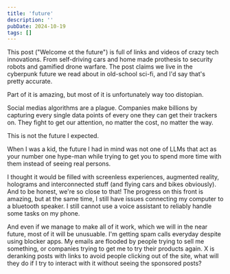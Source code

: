 ```yaml
---
title: 'future'
description: ''
pubDate: 2024-10-19
tags: []
---
```



This post ("Welcome ot the future") is full of links and videos of crazy tech innovations. From self-driving cars and home made prothesis  to security robots and gamified drone warfare. The post claims we live in the cyberpunk future we read about in old-school sci-fi, and I'd say that's pretty accurate. 

Part of it is amazing, but most of it is unfortunately way too distopian.

Social medias algorithms are a plague. Companies make billions by capturing every single data points of every one they can get their trackers on. They fight to get our attention, no matter the cost, no matter the way.

This is not the future I expected.

When I was a kid, the future I had in mind was not one of LLMs that act as your number one hype-man while trying to get you to spend more time with them instead of seeing real persons. 

I thought it would be filled with screenless experiences, augmented reality, holograms and interconnected stuff (and flying cars and bikes obviously). And to be honest, we're so close to that! The progress on this front is amazing, but at the same time, I still have issues connecting my computer to a bluetooth speaker. I still cannot use a voice assistant to reliably handle some tasks on my phone.

And even if we manage to make all of it work, which we will in the near future, most of it will be unusuable. I'm getting spam calls everyday despite using blocker apps. My emails are flooded by people trying to sell me something, or companies trying to get me to try their products again. 
X is deranking posts with links to avoid people clicking out of the site, what will they do if I try to interact with it without seeing the sponsored posts?

